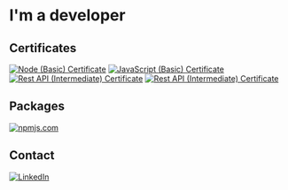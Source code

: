 # I'm a developer

<!-- ## Stats

<img align="" height='130px' src="https://github-readme-stats.vercel.app/api?username=danh20051995&hide_title=true&show_icons=true&include_all_commits=true&line_height=21&bg_color=0,EC6C6C,FFD479,FFFC79,73FA79&theme=graywhite" /><img align="" height='130px' src="https://github-readme-stats.vercel.app/api/top-langs/?username=danh20051995&hide_title=true&layout=compact&bg_color=0,73FA79,73FDFF,D783FF&theme=graywhite" />

[![PRs Welcome](https://img.shields.io/badge/PRs-welcome-brightgreen.svg?style=flat&logo=github)](https://github.com/danh20051995) [![Visitors](https://visitor-badge.glitch.me/badge?page_id=danh20051995.visitor-badge)](https://github.com/danh20051995) [![Open Source Love](https://badges.frapsoft.com/os/v2/open-source.svg?v=103)](https://github.com/danh20051995) -->

## Certificates

[![Node (Basic) Certificate](https://img.shields.io/static/v1?label=hackerrank&message=Node%20(Basic)%20Certificate&color=brightgreen&style=for-the-badge)](https://www.hackerrank.com/certificates/557d58b6b6ff)
[![JavaScript (Basic) Certificate](https://img.shields.io/static/v1?label=hackerrank&message=JavaScript%20(Basic)%20Certificate&color=brightgreen&style=for-the-badge)](https://www.hackerrank.com/certificates/c049e970b7bc)
[![Rest API (Intermediate) Certificate](https://img.shields.io/static/v1?label=hackerrank&message=Rest%20API%20(Intermediate)%20Certificate&color=brightgreen&style=for-the-badge)](https://www.hackerrank.com/certificates/e09b5c91fea2)
[![Rest API (Intermediate) Certificate](https://img.shields.io/static/v1?label=hackerrank&message=Problem%20Solving%20(Basic)%20Certificate&color=brightgreen&style=for-the-badge)](https://www.hackerrank.com/certificates/dad8772cd56c)

## Packages

[![npmjs.com](https://img.shields.io/static/v1?label=&message=npmjs.com&color=brightgreen)](https://www.npmjs.com/~danh20051995)

## Contact

[![LinkedIn](https://img.shields.io/static/v1?label=&message=LinkedIn&color=brightgreen)](http://www.linkedin.com/in/thanh-danh-le)